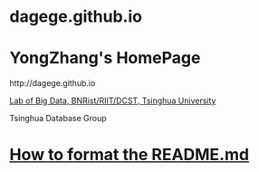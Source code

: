# dagege.github.io
<h1>YongZhang's HomePage</h1>
<p>http://dagege.github.io</p>

<a href="http://180.76.145.135/west/">
Lab of Big Data, BNRist/RIIT/DCST, Tsinghua University</a>

<p>Tsinghua Database Group</p>

<a href="https://docs.github.com/cn/github/writing-on-github/getting-started-with-writing-and-formatting-on-github/about-writing-and-formatting-on-github">How to format the README.md</a>
====
